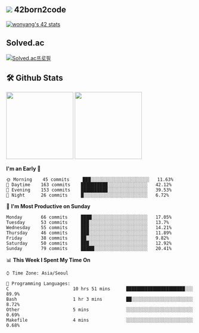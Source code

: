 
## <img src="https://img.shields.io/badge/-000000?style=flat&logo=42&logoColor=white"> 42born2code
[![wonyang's 42 stats](https://badge42.vercel.app/api/v2/cl5nhe5b6007809kydha7ht42/stats?cursusId=21&coalitionId=88)](https://profile.intra.42.fr/users/wonyang)

## Solved.ac
[![Solved.ac프로필](http://mazassumnida.wtf/api/v2/generate_badge?boj=bennyws)](https://solved.ac/bennyws)

## 🛠️ Github Stats
<p>
  <img height="180em" src="https://github-readme-stats-veggie-garden.vercel.app/api?username=gemstoneyang&show_icons=true&include_all_commits=true&bg_color=30,e96443,904e95&title_color=fff&text_color=fff">
  <img height="180em" src="https://github-readme-stats-veggie-garden.vercel.app/api/top-langs/?username=gemstoneyang&layout=compact&bg_color=30,e96443,904e95&title_color=fff&text_color=fff">
</p>

<!--START_SECTION:waka-->
**I'm an Early 🐤** 

```text
🌞 Morning    45 commits     ███░░░░░░░░░░░░░░░░░░░░░░   11.63% 
🌆 Daytime    163 commits    ██████████░░░░░░░░░░░░░░░   42.12% 
🌃 Evening    153 commits    ██████████░░░░░░░░░░░░░░░   39.53% 
🌙 Night      26 commits     █░░░░░░░░░░░░░░░░░░░░░░░░   6.72%

```
📅 **I'm Most Productive on Sunday** 

```text
Monday       66 commits     ████░░░░░░░░░░░░░░░░░░░░░   17.05% 
Tuesday      53 commits     ███░░░░░░░░░░░░░░░░░░░░░░   13.7% 
Wednesday    55 commits     ███░░░░░░░░░░░░░░░░░░░░░░   14.21% 
Thursday     46 commits     ███░░░░░░░░░░░░░░░░░░░░░░   11.89% 
Friday       38 commits     ██░░░░░░░░░░░░░░░░░░░░░░░   9.82% 
Saturday     50 commits     ███░░░░░░░░░░░░░░░░░░░░░░   12.92% 
Sunday       79 commits     █████░░░░░░░░░░░░░░░░░░░░   20.41%

```


📊 **This Week I Spent My Time On** 

```text
⌚︎ Time Zone: Asia/Seoul

💬 Programming Languages: 
C                        10 hrs 51 mins      ██████████████████████░░░   89.9% 
Bash                     1 hr 3 mins         ██░░░░░░░░░░░░░░░░░░░░░░░   8.72% 
Other                    5 mins              ░░░░░░░░░░░░░░░░░░░░░░░░░   0.69% 
Makefile                 4 mins              ░░░░░░░░░░░░░░░░░░░░░░░░░   0.68%

```


<!--END_SECTION:waka-->
